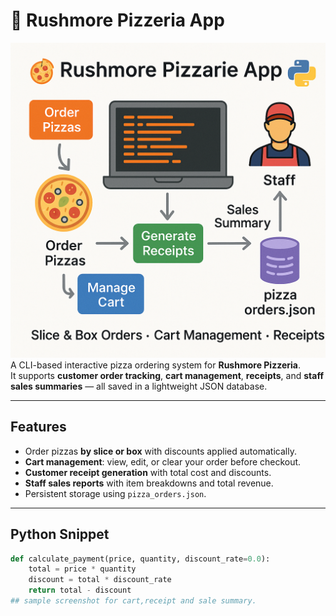 

# 🍕 Rushmore Pizzeria App  
![alt text](image-3.png)
A CLI-based interactive pizza ordering system for **Rushmore Pizzeria**.  
It supports **customer order tracking**, **cart management**, **receipts**, and **staff sales summaries** — all saved in a lightweight JSON database.  


---

##  Features
- Order pizzas **by slice or box** with discounts applied automatically.  
- **Cart management**: view, edit, or clear your order before checkout.  
- **Customer receipt generation** with total cost and discounts.  
- **Staff sales reports** with item breakdowns and total revenue.  
- Persistent storage using `pizza_orders.json`.  

---
## Python Snippet
```python
def calculate_payment(price, quantity, discount_rate=0.0):
    total = price * quantity
    discount = total * discount_rate
    return total - discount
## sample screenshot for cart,receipt and sale summary.
